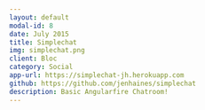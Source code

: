 ```yaml
---
layout: default
modal-id: 8
date: July 2015
title: Simplechat
img: simplechat.png
client: Bloc
category: Social
app-url: https://simplechat-jh.herokuapp.com
github: https://github.com/jenhaines/simplechat
description: Basic Angularfire Chatroom!
---
```


